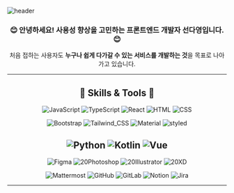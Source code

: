 ![header](https://capsule-render.vercel.app/api?type=soft&&color=0:AACAEF,100:FDE7F9&height=200&section=header&text=Dayeong%20Seon&fontColor=380036&fontSize=44)

<div align="center">
<h3>😊 안녕하세요! 사용성 향상을 고민하는 프론트엔드 개발자 선다영입니다. 😊</h3>

처음 접하는 사용자도 **누구나 쉽게 다가갈 수 있는 서비스를 개발하는 것**을 목표로 나아가고 있습니다.

---

## 🎨 Skills & Tools 🎨

![JavaScript](https://img.shields.io/badge/JavaScript-F7DF1E?style=for-the-badge&logo=JavaScript&logoColor=white)
![TypeScript](https://img.shields.io/badge/TypeScript-007ACC?style=for-the-badge&logo=typescript&logoColor=white)
![React](https://img.shields.io/badge/React-20232A?style=for-the-badge&logo=react&logoColor=61DAFB)
![HTML](https://img.shields.io/badge/HTML5-E34F26?style=for-the-badge&logo=html5&logoColor=white)
![CSS](https://img.shields.io/badge/CSS3-1572B6?style=for-the-badge&logo=css3&logoColor=white)

![Bootstrap](https://img.shields.io/badge/Bootstrap-563D7C?style=for-the-badge&logo=bootstrap&logoColor=white)
![Tailwind_CSS](https://img.shields.io/badge/Tailwind_CSS-38B2AC?style=for-the-badge&logo=tailwind-css&logoColor=white)
![Material](https://img.shields.io/badge/Material--UI-0081CB?style=for-the-badge&logo=material-ui&logoColor=white)
![styled](https://img.shields.io/badge/styled--components-DB7093?style=for-the-badge&logo=styled-components&logoColor=white)

![Python](https://img.shields.io/badge/Python-3776AB?style=for-the-badge&logo=python&logoColor=white)
![Kotlin](https://img.shields.io/badge/Kotlin-0095D5?&style=for-the-badge&logo=kotlin&logoColor=white)
![Vue](https://img.shields.io/badge/Vue.js-35495E?style=for-the-badge&logo=vue.js&logoColor=4FC08D)
---
![Figma](https://img.shields.io/badge/Figma-F24E1E?style=for-the-badge&logo=figma&logoColor=white)
![20Photoshop](https://img.shields.io/badge/Adobe%20Photoshop-31A8FF?style=for-the-badge&logo=Adobe%20Photoshop&logoColor=black)
![20Illustrator](https://img.shields.io/badge/Adobe%20Illustrator-FF9A00?style=for-the-badge&logo=adobe%20illustrator&logoColor=white)
![20XD](https://img.shields.io/badge/Adobe%20XD-470137?style=for-the-badge&logo=Adobe%20XD&logoColor=#FF61F6)

![Mattermost](https://img.shields.io/badge/Mattermost-0058CC?style=for-the-badge&logo=Mattermost&logoColor=white)
![GitHub](https://img.shields.io/badge/GitHub-100000?style=for-the-badge&logo=github&logoColor=white)
![GitLab](https://img.shields.io/badge/GitLab-330F63?style=for-the-badge&logo=gitlab&logoColor=white)
![Notion](https://img.shields.io/badge/Notion-%23000000.svg?style=for-the-badge&logo=notion&logoColor=white)
![Jira](https://img.shields.io/badge/Jira-0052CC?style=for-the-badge&logo=Jira&logoColor=white)

---
<!-- [![Top Langs](https://github-readme-stats.vercel.app/api/top-langs/?username=seondy&layout=compact)](https://github.com/seondy/github-readme-stats) -->
</div>
